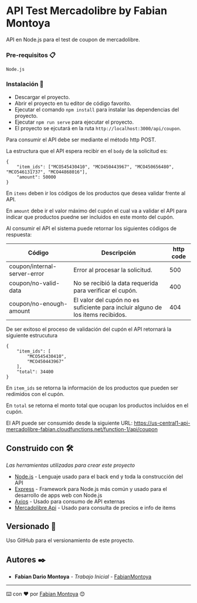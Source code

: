 # API Test Mercadolibre by Fabian Montoya

API en Node.js para el test de coupon de mercadolibre.

### Pre-requisitos 📋

```
Node.js
```

### Instalación 🔧

- Descargar el proyecto.
- Abrir el proyecto en tu editor de código favorito.
- Ejecutar el comando `npm install` para instalar las dependencias del proyecto.
- Ejecutar `npm run serve` para ejecutar el proyecto.
- El proyecto se ejcutará en la ruta `http://localhost:3000/api/coupon`.

Para consumir el API debe ser mediante el método http POST.

La estructura que el API espera recibir en el `body` de la solicitud es:

```
{
    "item_ids": ["MCO545430410", "MCO450443967", "MCO450656480", "MCO546131737", "MCO44868016"],
    "amount": 50000
}
```

En `items` deben ir los códigos de los productos que desea validar frente al API.

En `amount` debe ir el valor máximo del cupón el cual va a validar el API para indicar que productos puedne ser incluidos en este monto del cupón.

Al consumir el API el sistema puede retornar los siguientes códigos de respuesta:

| Código | Descripción | http code |
| ------------- | ------------- | ------------- |
| coupon/internal-server-error  | Error al procesar la solicitud.  | 500  |
| coupon/no-valid-data  | No se recibió la data requerida para verificar el cupón.  | 400  |
| coupon/no-enough-amount  | El valor del cupón no es suficiente para incluir alguno de los items recibidos.  | 404  |

De ser exitoso el proceso de validación del cupón el API retornará la siguiente estrucutura

```
{
    "item_ids": [
        "MCO545430410",
        "MCO450443967"
    ],
    "total": 34400
}
```

En `item_ids` se retorna la información de los productos que pueden ser redimidos con el cupón.

En `total` se retorna el monto total que ocupan los productos incluidos en el cupón.

El API puede ser consumido desde la siguiente URL: https://us-central1-api-mercadolibre-fabian.cloudfunctions.net/function-1/api/coupon

## Construido con 🛠️

_Las herramientas utilizadas para crear este proyecto_

* [Node.js](https://nodejs.org/es/) - Lenguaje usado para el back end y toda la construcción del API
* [Express](https://maven.apache.org/) - Framework para Node.js más común y usado para el desarrollo de apps web con Node.js
* [Axios](https://rometools.github.io/rome/) - Usado para consumo de API externas
* [Mercadolibre Api](https://api.mercadolibre.com/items/#options) - Usado para consulta de precios e info de items

## Versionado 📌

Uso GitHub para el versionamiento de este proyecto.

## Autores ✒️

* **Fabian Dario Montoya** - *Trabajo Inicial* - [FabianMontoya](https://github.com/FabianMontoya)
---
⌨️ con ❤️ por [Fabian Montoya](https://github.com/FabianMontoya) 😊
